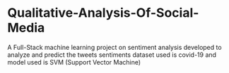 # Qualitative-Analysis-Of-Social-Media
A Full-Stack machine learning project on sentiment analysis developed to analyze and predict the tweets sentiments dataset used is covid-19 and model used is SVM (Support Vector Machine)
